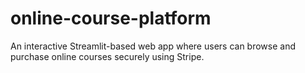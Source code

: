 # online-course-platform
An interactive Streamlit-based web app where users can browse and purchase online courses securely using Stripe.
